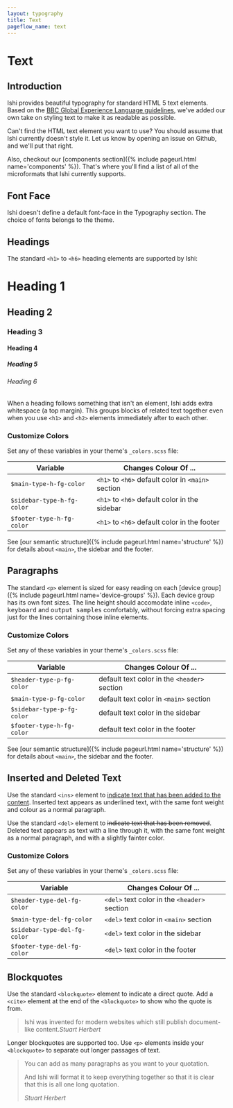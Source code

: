 ```yaml
---
layout: typography
title: Text
pageflow_name: text
---
```


# Text

## Introduction

Ishi provides beautiful typography for standard HTML 5 text elements. Based on the [BBC Global Experience Language guidelines](http://www.bbc.co.uk/gel/typography/), we've added our own take on styling text to make it as readable as possible.

Can't find the HTML text element you want to use? You should assume that Ishi currently doesn't style it. Let us know by opening an issue on Github, and we'll put that right.

Also, checkout our [components section]({% include pageurl.html name='components' %}). That's where you'll find a list of all of the microformats that Ishi currently supports.

## Font Face

Ishi doesn't define a default font-face in the Typography section. The choice of fonts belongs to the theme.

## Headings

The standard `<h1>` to `<h6>` heading elements are supported by Ishi:

<h1>Heading 1</h1>
<h2>Heading 2</h2>
<h3>Heading 3</h3>
<h4>Heading 4</h4>
<h5>Heading 5</h5>
<h6>Heading 6</h6>

When a heading follows something that isn't an element, Ishi adds extra whitespace (a top margin). This groups blocks of related text together even when you use `<h1>` and `<h2>` elements immediately after to each other.

### Customize Colors

Set any of these variables in your theme's `_colors.scss` file:

Variable | Changes Colour Of ...
---------|----------------------
`$main-type-h-fg-color` | `<h1>` to `<h6>` default color in `<main>` section
`$sidebar-type-h-fg-color` | `<h1>` to `<h6>` default color in the sidebar
`$footer-type-h-fg-color` | `<h1>` to `<h6>` default color in the footer

See [our semantic structure]({% include pageurl.html name='structure' %}) for details about `<main>`, the sidebar and the footer.

## Paragraphs

The standard `<p>` element is sized for easy reading on each [device group]({% include pageurl.html name='device-groups' %}). Each device group has its own font sizes. The line height should accomodate inline `<code>`, <kbd>keyboard</kbd> and <samp>output samples</samp> comfortably, without forcing extra spacing just for the lines containing those inline elements.

### Customize Colors

Set any of these variables in your theme's `_colors.scss` file:

Variable | Changes Colour Of ...
---------|----------------------
`$header-type-p-fg-color` | default text color in the `<header>` section
`$main-type-p-fg-color` | default text color in `<main>` section
`$sidebar-type-p-fg-color` | default text color in the sidebar
`$footer-type-h-fg-color` | default text color in the footer

See [our semantic structure]({% include pageurl.html name='structure' %}) for details about `<main>`, the sidebar and the footer.

## Inserted and Deleted Text

Use the standard `<ins>` element to <ins>indicate text that has been added to the content</ins>. Inserted text appears as underlined text, with the same font weight and colour as a normal paragraph.

Use the standard `<del>` element to <del>indicate text that has been removed</del>. Deleted text appears as text with a line through it, with the same font weight as a normal paragraph, and with a slightly fainter color.

### Customize Colors

Set any of these variables in your theme's `_colors.scss` file:

Variable | Changes Colour Of ...
---------|----------------------
`$header-type-del-fg-color` | `<del>` text color in the `<header>` section
`$main-type-del-fg-color` | `<del>` text color in `<main>` section
`$sidebar-type-del-fg-color` | `<del>` text color in the sidebar
`$footer-type-del-fg-color` | `<del>` text color in the footer

## Blockquotes

Use the standard `<blockquote>` element to indicate a direct quote. Add a `<cite>` element at the end of the `<blockquote>` to show who the quote is from.

<blockquote>Ishi was invented for modern websites which still publish document-like content.<cite>Stuart Herbert</cite></blockquote>

Longer blockquotes are supported too. Use `<p>` elements inside your `<blockquote>` to separate out longer passages of text.

> You can add as many paragraphs as you want to your quotation.
>
> And Ishi will format it to keep everything together so that it is clear that this is all one long quotation.
>
> <cite>Stuart Herbert</cite>